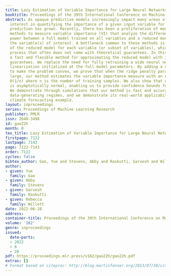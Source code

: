 ```yaml
---
title: Lazy Estimation of Variable Importance for Large Neural Networks
booktitle: Proceedings of the 39th International Conference on Machine Learning
abstract: As opaque predictive models increasingly impact many areas of modern life,
  interest in quantifying the importance of a given input variable for making a specific
  prediction has grown. Recently, there has been a proliferation of model-agnostic
  methods to measure variable importance (VI) that analyze the difference in predictive
  power between a full model trained on all variables and a reduced model that excludes
  the variable(s) of interest. A bottleneck common to these methods is the estimation
  of the reduced model for each variable (or subset of variables), which is an expensive
  process that often does not come with theoretical guarantees. In this work, we propose
  a fast and flexible method for approximating the reduced model with important inferential
  guarantees. We replace the need for fully retraining a wide neural network by a
  linearization initialized at the full model parameters. By adding a ridge-like penalty
  to make the problem convex, we prove that when the ridge penalty parameter is sufficiently
  large, our method estimates the variable importance measure with an error rate of
  O(1/n) where n is the number of training samples. We also show that our estimator
  is asymptotically normal, enabling us to provide confidence bounds for the VI estimates.
  We demonstrate through simulations that our method is fast and accurate under several
  data-generating regimes, and we demonstrate its real-world applicability on a seasonal
  climate forecasting example.
layout: inproceedings
series: Proceedings of Machine Learning Research
publisher: PMLR
issn: 2640-3498
id: gao22h
month: 0
tex_title: Lazy Estimation of Variable Importance for Large Neural Networks
firstpage: 7122
lastpage: 7143
page: 7122-7143
order: 7122
cycles: false
bibtex_author: Gao, Yue and Stevens, Abby and Raskutti, Garvesh and Willett, Rebecca
author:
- given: Yue
  family: Gao
- given: Abby
  family: Stevens
- given: Garvesh
  family: Raskutti
- given: Rebecca
  family: Willett
date: 2022-06-28
address:
container-title: Proceedings of the 39th International Conference on Machine Learning
volume: '162'
genre: inproceedings
issued:
  date-parts:
  - 2022
  - 6
  - 28
pdf: https://proceedings.mlr.press/v162/gao22h/gao22h.pdf
extras: []
# Format based on citeproc: http://blog.martinfenner.org/2013/07/30/citeproc-yaml-for-bibliographies/
---
```

